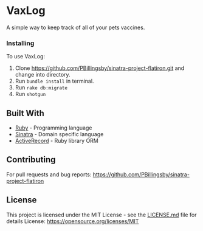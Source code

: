 # VaxLog

A simple way to keep track of all of your pets vaccines.

### Installing
To use VaxLog:

1. Clone https://github.com/PBillingsby/sinatra-project-flatiron.git and change into directory.
2. Run ```bundle install``` in terminal.
3. Run ```rake db:migrate```
4. Run ```shotgun```
## Built With

* [Ruby](https://www.ruby-lang.org/en/) - Programming language
* [Sinatra](http://sinatrarb.com/) - Domain specific language
* [ActiveRecord](https://rometools.github.io/rome/) - Ruby library ORM

## Contributing
  For pull requests and bug reports: https://github.com/PBillingsby/sinatra-project-flatiron
## License

This project is licensed under the MIT License - see the [LICENSE.md](LICENSE.md) file for details
License: https://opensource.org/licenses/MIT

